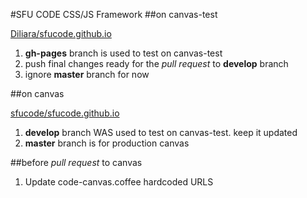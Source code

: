 #SFU CODE CSS/JS Framework 
##on canvas-test 

[Diliara/sfucode.github.io](https://github.com/Diliara/sfucode.github.io/tree/gh-pages)

1. **gh-pages** branch is used to test on canvas-test
1. push final changes ready for the *pull request* to **develop** branch
1. ignore **master** branch for now


##on canvas 

[sfucode/sfucode.github.io](https://github.com/sfucode/sfucode.github.io)

1. **develop** branch WAS used to test on canvas-test. keep it updated
1. **master** branch is for production canvas


##before *pull request* to canvas

1. Update code-canvas.coffee hardcoded URLS